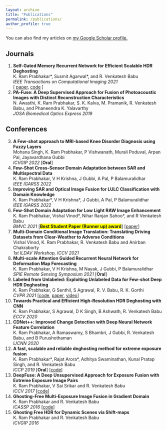 ```yaml
---
layout: archive
title: "Publications"
permalink: /publications/
author_profile: true
---
```

You can also find my articles on <u><a href="https://scholar.google.com/citations?user=gBhmvr8AAAAJ&hl=en">my Google Scholar profile</a>.</u>

## Journals
1. **Self-Gated Memory Recurrent Network for Efficient Scalable HDR Deghosting**  
K. Ram Prabhakar\*, Susmit Agarwal\*, and R. Venkatesh Babu  
_IEEE Transactions on Computational Imaging 2021_  
\[ [paper](https://ieeexplore.ieee.org/document/9540317?source=authoralert), [code](https://github.com/Susmit-A/HDRRNN) \]
1. **PA-Fuse: A Deep Supervised Approach for Fusion of Photoacoustic Images with Distinct Reconstruction Characteristics**  
N. Awasthi, K. Ram Prabhakar, S. K. Kalva, M. Pramanik, R. Venkatesh Babu, and Phaneendra K. Yalavarthy  
_JOSA Biomedical Optics Express 2019_

## Conferences
3. **A Few-shot approach to MRI-based Knee Disorder Diagnosis using Fuzzy Layers**  
Mohana Singh, K. Ram Prabhakar, P Vishwanath, Murali Poduval, Arpan Pal, Jayavardhana Gubbi  
_ICVGIP 2022_ \[**Oral**\]
3. **Few-Shot Cross-Sensor Domain Adaptation between SAR and Multispectral Data**  
K. Ram Prabhakar, V H Krishna, J Gubbi, A Pal, P Balamuralidhar  
_IEEE IGARSS 2022_
3. **Improving SAR and Optical Image Fusion for LULC Classification with Domain Knowledge**  
K. Ram Prabhakar\*, V H Krishna\*, J Gubbi, A Pal, P Balamuralidhar  
_IEEE IGARSS 2022_
3. **Few-Shot Domain Adaptation for Low Light RAW Image Enhancement**  
K. Ram Prabhakar, Vishal Vinod\*, Nihar Ranjan Sahoo\*, and R Venkatesh Babu  
_BMVC 2021_ \[<span style="background-color: yellow;">**Best Student Paper (Runner up) award**</span>\] \[[paper](https://www.bmvc2021-virtualconference.com/conference/papers/paper_0620.html)\]
3. **Multi-Domain Conditional Image Translation: Translating Driving Datasets from Clear-Weather to Adverse Conditions**  
Vishal Vinod, K. Ram Prabhakar, R. Venkatesh Babu and Anirban Chakraborty  
_1st ILDAV Workshop, ICCV 2021_
3. **Multi-scale Attention Guided Recurrent Neural Network for Deformation Map Forecasting**  
K. Ram Prabhakar, V H Krishna, M Nayak, J Gubbi, P Balamuralidhar  
_SPIE Remote Sensing Symposium 2021_ \[**Oral**\]
3. **Labeled from Unlabeled: Exploiting Unlabeled Data for Few-shot Deep HDR Deghosting**  
K. Ram Prabhakar, G Senthil, S Agrawal, R. V. Babu, R. K. Gorthi  
_CVPR 2021_ \[[code](https://github.com/Susmit-A/FSHDR), [paper](https://openaccess.thecvf.com/content/CVPR2021/html/Prabhakar_Labeled_From_Unlabeled_Exploiting_Unlabeled_Data_for_Few-Shot_Deep_HDR_CVPR_2021_paper.html), [video](https://www.youtube.com/watch?v=JEnGSIRRVk8)\]
3. **Towards Practical and Efficient High-Resolution HDR Deghosting with CNN**  
K. Ram Prabhakar, S Agrawal, D K Singh, B Ashwath, R. Venkatesh Babu  
_ECCV 2020_
3. **CDNet++: Improved Change Detection with Deep Neural Network Feature Correlation**  
K. Ram Prabhakar, A Ramaswamy, S Bhambri, J Gubbi, R. Venkatesh Babu, and B Purushothaman  
_IJCNN 2020_
3. **A fast, scalable and reliable deghosting method for extreme exposure fusion**  
K. Ram Prabhakar\*, Rajat Arora\*, Adhitya Swaminathan, Kunal Pratap Singh, and R. Venkatesh Babu  
_ICCP 2019_ \[**Oral**\]
\[[code](https://github.com/rajat95/Deep-Deghosting-HDR)\]
3. **DeepFuse: A Deep Unsupervised Approach for Exposure Fusion with Extreme Exposure Image Pairs**  
K. Ram Prabhakar, V Sai Srikar and R. Venkatesh Babu  
_ICCV 2017_
\[[code](https://github.com/KRamPrabhakar/DeepFuse)\]
3. **Ghosting-Free Multi-Exposure Image Fusion in Gradient Domain**  
K. Ram Prabhakar and R. Venkatesh Babu  
_ICASSP 2016_
\[[code](https://github.com/KRamPrabhakar/GFMEF)\]
3. **Ghosting Free HDR for Dynamic Scenes via Shift-maps**  
K. Ram Prabhakar and R. Venkatesh Babu  
_ICVGIP 2016_
